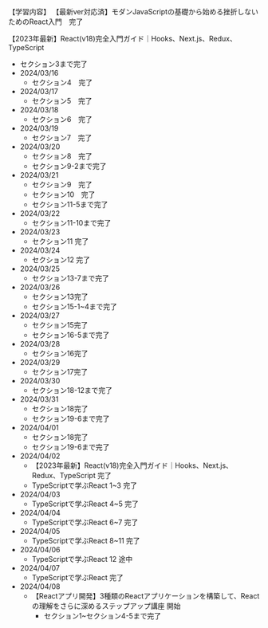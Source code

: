 【学習内容】
【最新ver対応済】モダンJavaScriptの基礎から始める挫折しないためのReact入門　完了

【2023年最新】React(v18)完全入門ガイド｜Hooks、Next.js、Redux、TypeScript
- セクション3まで完了
- 2024/03/16
  - セクション4　完了
- 2024/03/17
  - セクション5　完了
- 2024/03/18
  - セクション6　完了
- 2024/03/19
  - セクション7　完了
- 2024/03/20
  - セクション8　完了
  - セクション9-2まで完了
- 2024/03/21
  - セクション9　完了
  - セクション10　完了
  - セクション11-5まで完了
- 2024/03/22
  - セクション11-10まで完了
- 2024/03/23
  - セクション11 完了
- 2024/03/24
  - セクション12 完了
- 2024/03/25
  - セクション13-7まで完了
- 2024/03/26
  - セクション13完了
  - セクション15-1~4まで完了
- 2024/03/27
  - セクション15完了
  - セクション16-5まで完了
- 2024/03/28
  - セクション16完了
- 2024/03/29
  - セクション17完了
- 2024/03/30
  - セクション18-12まで完了
- 2024/03/31
  - セクション18完了
  - セクション19-6まで完了
- 2024/04/01
  - セクション18完了
  - セクション19-6まで完了
- 2024/04/02
  - 【2023年最新】React(v18)完全入門ガイド｜Hooks、Next.js、Redux、TypeScript 完了
  - TypeScriptで学ぶReact 1~3 完了
- 2024/04/03
  - TypeScriptで学ぶReact 4~5 完了
- 2024/04/04
  - TypeScriptで学ぶReact 6~7 完了
- 2024/04/05
  - TypeScriptで学ぶReact 8~11 完了
- 2024/04/06
  - TypeScriptで学ぶReact 12 途中
- 2024/04/07
  - TypeScriptで学ぶReact 完了
- 2024/04/08
  - 【Reactアプリ開発】3種類のReactアプリケーションを構築して、Reactの理解をさらに深めるステップアップ講座 開始
    - セクション1~セクション4-5まで完了
